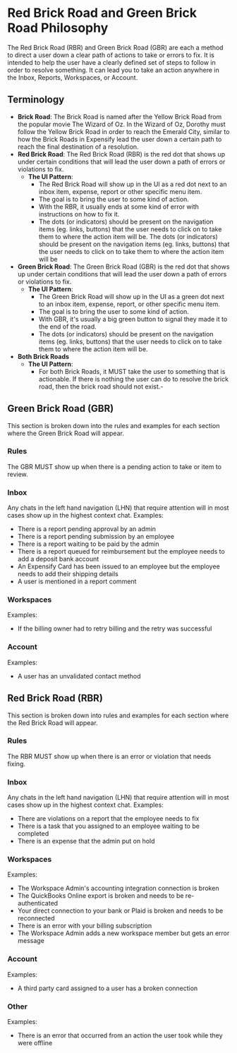 # Red Brick Road and Green Brick Road Philosophy
The Red Brick Road (RBR) and Green Brick Road (GBR) are each a method to direct a user down a clear path of actions to take or errors to fix. It is intended to help the user have a clearly defined set of steps to follow in order to resolve something. It can lead you to take an action anywhere in the Inbox, Reports, Workspaces, or Account.

## Terminology
- **Brick Road**: The Brick Road is named after the Yellow Brick Road from the popular movie The Wizard of Oz. In the Wizard of Oz, Dorothy must follow the Yellow Brick Road in order to reach the Emerald City, similar to how the Brick Roads in Expensify lead the user down a certain path to reach the final destination of a resolution.
- **Red Brick Road**: The Red Brick Road (RBR) is the red dot that shows up under certain conditions that will lead the user down a path of errors or violations to fix.
    - **The UI Pattern**:
        - The Red Brick Road will show up in the UI as a red dot next to an inbox item, expense, report or other specific menu item.
        - The goal is to bring the user to some kind of action.
        - With the RBR, it usually ends at some kind of error with instructions on how to fix it.
        - The dots (or indicators) should be present on the navigation items (eg. links, buttons) that the user needs to click on to take them to where the action item will be.
The dots (or indicators) should be present on the navigation items (eg. links, buttons) that the user needs to click on to take them to where the action item will be
- **Green Brick Road**: The Green Brick Road (GBR) is the red dot that shows up under certain conditions that will lead the user down a path of errors or violations to fix.
    - **The UI Pattern**:
        - The Green Brick Road will show up in the UI as a green dot next to an inbox item, expense, report, or other specific menu item.
        - The goal is to bring the user to some kind of action.
        - With GBR, it's usually a big green button to signal they made it to the end of the road.
        - The dots (or indicators) should be present on the navigation items (eg. links, buttons) that the user needs to click on to take them to where the action item will be.
- **Both Brick Roads**
    - **The UI Pattern**:
        - For both Brick Roads, it MUST take the user to something that is actionable. If there is nothing the user can do to resolve the brick road, then the brick road should not exist.- 

## Green Brick Road (GBR)
This section is broken down into the rules and examples for each section where the Green Brick Road will appear.

### Rules
The GBR MUST show up when there is a pending action to take or item to review. 

### Inbox
Any chats in the left hand navigation (LHN) that require attention will in most cases show up in the highest context chat.
Examples:
- There is a report pending approval by an admin
- There is a report pending submission by an employee
- There is a report waiting to be paid by the admin
- There is a report queued for reimbursement but the employee needs to add a deposit bank account
- An Expensify Card has been issued to an employee but the employee needs to add their shipping details
- A user is mentioned in a report comment

### Workspaces
Examples:
- If the billing owner had to retry billing and the retry was successful

### Account
Examples:
- A user has an unvalidated contact method


## Red Brick Road (RBR)
This section is broken down into rules and examples for each section where the Red Brick Road will appear.

### Rules
The RBR MUST show up when there is an error or violation that needs fixing.

### Inbox
Any chats in the left hand navigation (LHN) that require attention will in most cases show up in the highest context chat.
Examples:
- There are violations on a report that the employee needs to fix
- There is a task that you assigned to an employee waiting to be completed
- There is an expense that the admin put on hold

### Workspaces
Examples:
- The Workspace Admin's accounting integration connection is broken
- The QuickBooks Online export is broken and needs to be re-authenticated
- Your direct connection to your bank or Plaid is broken and needs to be reconnected
- There is an error with your billing subscription
- The Workspace Admin adds a new workspace member but gets an error message

### Account
Examples:
- A third party card assigned to a user has a broken connection

### Other
Examples:
- There is an error that occurred from an action the user took while they were offline

